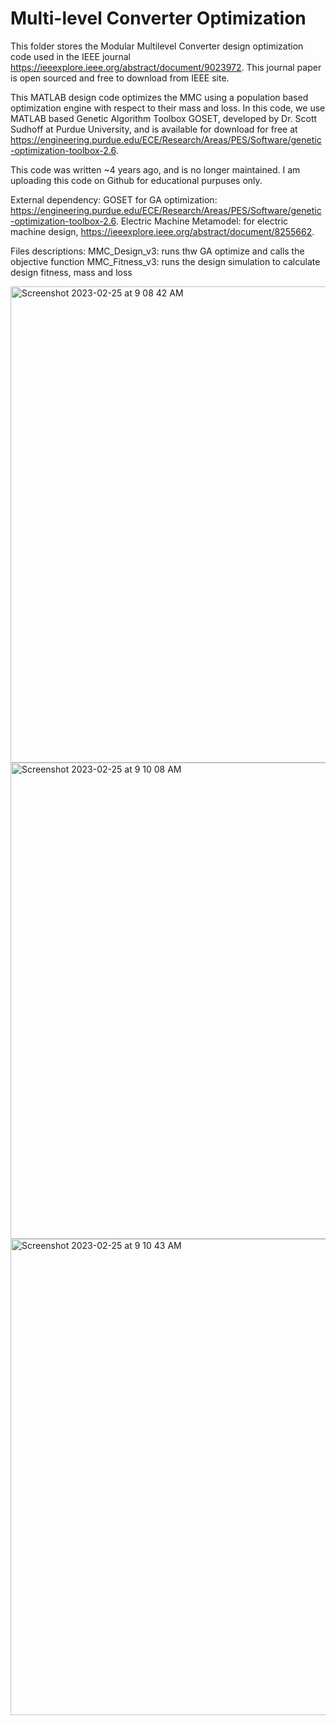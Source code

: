 # Multi-level Converter Optimization

This folder stores the Modular Multilevel Converter design optimization code used in the IEEE journal https://ieeexplore.ieee.org/abstract/document/9023972. This journal paper is open sourced and free to download from IEEE site.

This MATLAB design code optimizes the MMC using a population based optimization engine with respect to their mass and loss. In this code, we use MATLAB based Genetic Algorithm Toolbox GOSET, developed by Dr. Scott Sudhoff at Purdue University, and is available for download for free at https://engineering.purdue.edu/ECE/Research/Areas/PES/Software/genetic-optimization-toolbox-2.6.

This code was written ~4 years ago, and is no longer maintained. I am uploading this code on Github for educational purpuses only.

External dependency:
GOSET for GA optimization: https://engineering.purdue.edu/ECE/Research/Areas/PES/Software/genetic-optimization-toolbox-2.6.
Electric Machine Metamodel: for electric machine design, https://ieeexplore.ieee.org/abstract/document/8255662.

Files descriptions:
MMC_Design_v3: runs thw GA optimize and calls the objective function
MMC_Fitness_v3: runs the design simulation to calculate design fitness, mass and loss

<img width="762" alt="Screenshot 2023-02-25 at 9 08 42 AM" src="https://user-images.githubusercontent.com/124555189/221370172-30db8ad8-6d2e-4cb2-9e95-f33c5c18dcb9.png">
<img width="762" alt="Screenshot 2023-02-25 at 9 10 08 AM" src="https://user-images.githubusercontent.com/124555189/221370236-89ecd6ca-cbd5-45fc-bc34-3dbf6b645f83.png">
<img width="762" alt="Screenshot 2023-02-25 at 9 10 43 AM" src="https://user-images.githubusercontent.com/124555189/221370269-effd5d87-bbe1-4c01-9ad0-d945d9efd77a.png">
